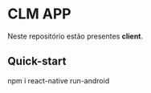 # CLM APP
Neste repositório estão presentes **client**.

## Quick-start
npm i
react-native run-android
